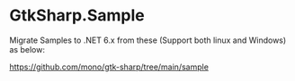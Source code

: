 # GtkSharp.Sample

Migrate Samples to .NET 6.x from these (Support both linux and Windows) as below:

https://github.com/mono/gtk-sharp/tree/main/sample


